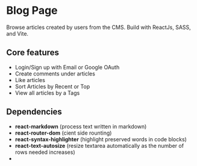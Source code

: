 # Blog Page 

Browse articles created by users from the CMS.
Build with ReactJs, SASS, and Vite.

## Core features
- Login/Sign up with Email or Google OAuth
- Create comments under articles
- Like articles
- Sort Articles by Recent or Top
- View all articles by a Tags

## Dependencies
- **react-markdown** (process text written in markdown)
- **react-router-dom** (cient side rounting)
- **react-syntax-highlighter** (highlight preserved words in code blocks)
- **react-text-autosize** (resize textarea automatically as the number of rows needed increases)
- 